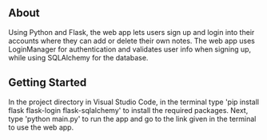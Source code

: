 ## About
Using Python and Flask, the web app lets users sign up and login into their accounts where they can add or delete their own notes. The web app uses LoginManager for authentication and validates user info when signing up, while using SQLAlchemy for the database.

## Getting Started
In the project directory in Visual Studio Code, in the terminal type 'pip install flask flask-login flask-sqlalchemy' to install the required packages. Next, type 'python main.py' to run the app and go to the link given in the terminal to use the web app.
